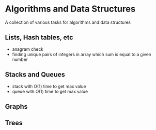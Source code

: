 # Algorithms and Data Structures
A collection of various tasks for algorithms and data structures

## Lists, Hash tables, etc
- anagram check
- finding unique pairs of integers in array which sum is equal to a given number

## Stacks and Queues
- stack with O(1) time to get max value
- queue with O(1) time to get max value

## Graphs

## Trees
